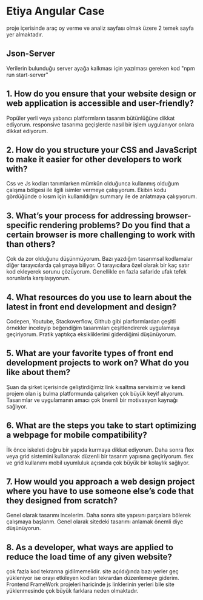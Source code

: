 # Etiya Angular Case

proje içerisinde araç oy verme ve analiz sayfası olmak üzere 2 temek sayfa yer almaktadır.

## Json-Server

Verilerin bulunduğu server ayağa kalkması için yazılması gereken kod "npm run start-server"

## 1.	How do you ensure that your website design or web application is accessible and user-friendly?

Popüler yerli veya yabancı platformların tasarım bütünlüğüne dikkat ediyorum. responsive tasarıma geçişlerde nasıl bir işlem uygulanıyor onlara dikkat ediyorum. 

## 2.	How do you structure your CSS and JavaScript to make it easier for other developers to work with?

Css ve Js kodları tanımlarken mümkün olduğunca kullanmış olduğum çalışma bölgesi ile ilgili isimler vermeye çalışıyorum. Ekibin kodu gördüğünde o kısım için kullanıldığını summary ile de anlatmaya çalışıyorum.

## 3.	What’s your process for addressing browser-specific rendering problems? Do you find that a certain browser is more challenging to work with than others?

Çok da zor olduğunu düşünmüyorum. Bazı yazdığım tasarımsal kodlamalar diğer tarayıcılarda çalışmaya biliyor. O tarayıcılara özel olarak bir kaç satır kod ekleyerek sorunu çözüyorum. Genellikle en fazla safaride ufak tefek sorunlarla karşılaşıyorum.

## 4.	What resources do you use to learn about the latest in front end development and design?

Codepen, Youtube, Stackoverflow, Github gibi plarformlardan çeşitli örnekler inceleyip beğendiğim tasarımları çeşitlendirerek uygulamaya geçiriyorum. Pratik yaptıkça 
eksikliklerimi giderdiğimi düşünüyorum.

## 5.	What are your favorite types of front end development projects to work on? What do you like about them?

Şuan da şirket içerisinde geliştirdiğimiz link kısaltma servisimiz ve kendi projem olan iş bulma platformunda çalışırken çok büyük keyif alıyorum. Tasarımlar ve uygulamanın amacı çok önemli bir motivasyon kaynağı sağlıyor.

## 6.	What are the steps you take to start optimizing a webpage for mobile compatibility?

İlk önce iskeleti doğru bir yapıda kurmaya dikkat ediyorum. Daha sonra flex veya grid sistemini kullanarak düzenli bir tasarım yapısına geçiriyorum. flex ve grid kullanımı mobil uyumluluk açısında çok büyük bir kolaylık sağlıyor.

## 7.	How would you approach a web design project where you have to use someone else’s code that they designed from scratch?

Genel olarak tasarımı incelerim. Daha sonra site yapısını parçalara bölerek çalışmaya başlarım. Genel olarak sitedeki tasarımı anlamak önemli diye düşünüyorun.

## 8.	As a developer, what ways are applied to reduce the load time of any given website?

çok fazla kod tekrarına gidilmemelidir. site açıldığında bazı yerler geç yükleniyor ise orayı etkileyen kodları tekrardan düzenlemeye giderim. Frontend FrameWork projeleri haricinde js linklerinin yerleri bile site yüklenmesinde çok büyük farklara neden olmaktadır. 
